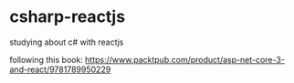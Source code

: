 # csharp-reactjs
studying about c# with reactjs

following this book: https://www.packtpub.com/product/asp-net-core-3-and-react/9781789950229
